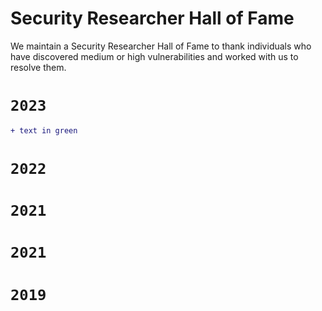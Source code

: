 # Security Researcher Hall of Fame
We maintain a Security Researcher Hall of Fame to thank individuals who have discovered medium or high vulnerabilities and worked with us to resolve them.

# ``2023 ``
```diff 
+ text in green
```
# ``2022 ``
# ``2021 ``
# ``2021 ``
# ``2019 ``

